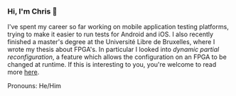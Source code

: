 ### Hi, I'm Chris 👋

I've spent my career so far working on mobile application testing platforms, trying to make it easier to run tests for Android and iOS. I also recently finished a master's degree at the Université Libre de Bruxelles, where I wrote my thesis about FPGA's. In particular I looked into _dynamic partial reconfiguration_, a feature which allows the configuration on an FPGA to be changed at runtime. If this is interesting to you, you're welcome to read more [here](https://clample.com/lample-thesis-evaluating-imact-of-reconfig-speed.pdf).

Pronouns: He/Him
